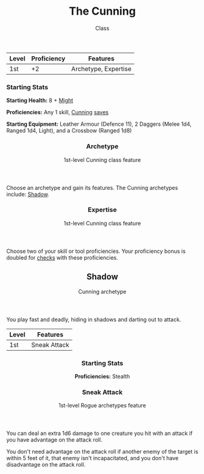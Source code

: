 <header>

# The Cunning

<p class="subheading">Class</p>

</header>

| Level | Proficiency | Features  |
| ----  | ----------- |- |
| 1st   | +2          | Archetype, Expertise |

### Starting Stats

**Starting Health:** 8 + [Might](pages/characters/attributes.md?id=might)

**Proficiencies:** Any 1 skill, [Cunning](pages/characters/attributes.md?id=cunning) [saves](pages/rules/rolling.md?id=saves)

**Starting Equipment:** Leather Armour (Defence 11), 2 Daggers (Melee 1d4, Ranged 1d4, Light), and a Crossbow (Ranged 1d8)

<header>

### Archetype

<p class="subheading">1st-level Cunning class feature</p>

</header>

Choose an archetype and gain its features. The Cunning archetypes include: [Shadow](pages/classes/cunning.md?id=shadow).

<header>

### Expertise

<p class="subheading">1st-level Cunning class feature</p>

</header>

Choose two of your skill or tool proficiencies. Your proficiency bonus is doubled for [checks](pages/rules/rolling.md?id=checks) with these proficiencies.

<header>

## Shadow

<p class="subheading">Cunning archetype</p>

</header>

You play fast and deadly, hiding in shadows and darting out to attack.

| Level | Features |
| ----  | - |
| 1st   | Sneak Attack |

<header>

### Starting Stats

**Proficiencies:** Stealth

### Sneak Attack

<p class="subheading">1st-level Rogue archetypes feature</p>

</header>

You can deal an extra 1d6 damage to one creature you hit with an attack if you have advantage on the attack roll.

You don't need advantage on the attack roll if another enemy of the target is within 5 feet of it, that enemy isn't incapacitated, and you don't have disadvantage on the attack roll.
